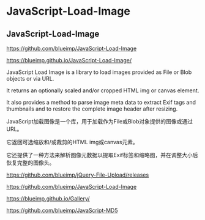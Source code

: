 # JavaScript-Load-Image  




## JavaScript-Load-Image

https://github.com/blueimp/JavaScript-Load-Image


https://blueimp.github.io/JavaScript-Load-Image/




JavaScript Load Image is a library to load images provided as File or Blob objects or via URL. 

It returns an optionally scaled and/or cropped HTML img or canvas element. 

It also provides a method to parse image meta data to extract Exif tags and thumbnails and to restore the complete image header after resizing. 



JavaScript加载图像是一个库，用于加载作为File或Blob对象提供的图像或通过URL。

它返回可选缩放和/或裁剪的HTML img或canvas元素。


它还提供了一种方法来解析图像元数据以提取Exif标签和缩略图，并在调整大小后恢复完整的图像头。







https://github.com/blueimp/jQuery-File-Upload/releases

https://github.com/blueimp/JavaScript-Load-Image

https://blueimp.github.io/Gallery/

https://github.com/blueimp/JavaScript-MD5


